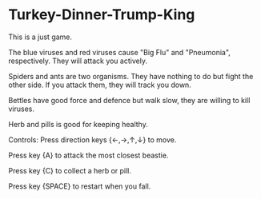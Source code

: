 # Turkey-Dinner-Trump-King

This is a just game.


The blue viruses and red viruses cause "Big Flu" and "Pneumonia", respectively. They will attack you actively.

Spiders and ants are two organisms. They have nothing to do but fight the other side. If you attack them, they will track you down.

Bettles have good force and defence but walk slow, they are willing to kill viruses.

Herb and pills is good for keeping healthy.

Controls:
Press direction keys {←,→,↑,↓} to move.

Press key {A} to attack the most closest beastie.

Press key {C} to collect a herb or pill.

Press key {SPACE} to restart when you fall.
